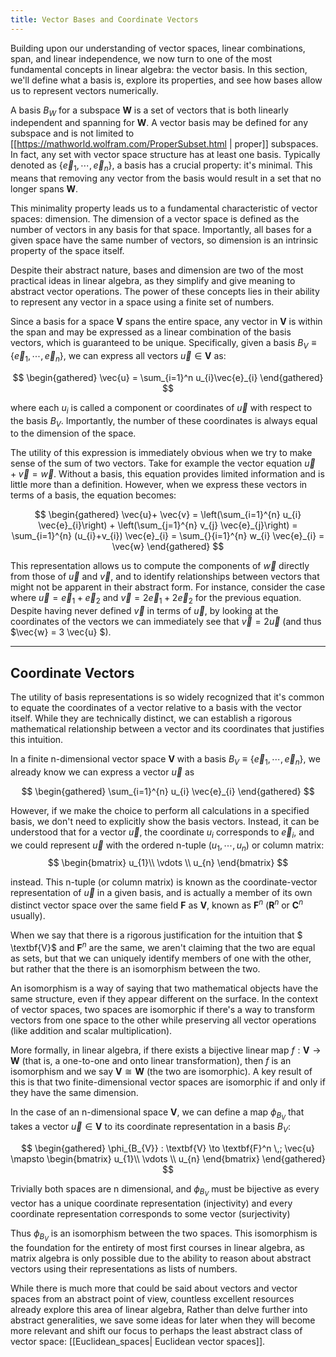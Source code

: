 ```yaml
---
title: Vector Bases and Coordinate Vectors
---
```


Building upon our understanding of vector spaces, linear combinations, span, and linear independence, we now turn to one of the most fundamental concepts in linear algebra: the vector basis. In this section, we'll define what a basis is, explore its properties, and see how bases allow us to represent vectors numerically.


A basis $B_{W}$ for a subspace $\textbf{W}$ is a set of vectors that is both linearly independent and spanning for $\textbf{W}$. A vector basis may be defined for any subspace and is not limited to [[https://mathworld.wolfram.com/ProperSubset.html | proper]] subspaces. In fact, any set with vector space structure has at least one basis. Typically denoted as $\{\vec{e}_{1},\cdots,\vec{e}_{n}\}$, a basis has a crucial property: it's minimal. This means that removing any vector from the basis would result in a set that no longer spans $\textbf{W}$.

This minimality property leads us to a fundamental characteristic of vector spaces: dimension. The dimension of a vector space is defined as the number of vectors in any basis for that space. Importantly, all bases for a given space have the same number of vectors, so dimension is an intrinsic property of the space itself.

Despite their abstract nature, bases and dimension are two of the most practical ideas in linear algebra, as they simplify and give meaning to abstract vector operations. The power of these concepts lies in their ability to represent any vector in a space using a finite set of numbers.

Since a basis for a space $\textbf{V}$ spans the entire space, any vector in $\textbf{V}$ is within the span and may be expressed as a linear combination of the basis vectors, which is guaranteed to be unique. Specifically, given a basis $B_{V}\equiv \{ \vec{e}_{1},\cdots, \vec{e}_{n}\}$, we can express all vectors $\vec{u}\in\textbf{V}$ as:

$$
\begin{gathered}
\vec{u} = \sum_{i=1}^n u_{i}\vec{e}_{i}
\end{gathered}
$$

where each $u_i$ is called a component or coordinates of $\vec{u}$ with respect to the basis $B_{V}$. Importantly, the number of these coordinates is always equal to the dimension of the space.

The utility of this expression is immediately obvious when we try to make sense of the sum of two vectors. Take for example the vector equation $\vec{u} + \vec{v} = \vec{w}$. Without a basis, this equation provides limited information and is little more than a definition. However, when we express these vectors in terms of a basis, the equation becomes:

$$
\begin{gathered}
\vec{u}+ \vec{v} = \left(\sum_{i=1}^{n} u_{i} \vec{e}_{i}\right) + \left(\sum_{j=1}^{n} v_{j} \vec{e}_{j}\right) = \sum_{i=1}^{n} (u_{i}+v_{i}) \vec{e}_{i} = \sum_{}{i=1}^{n} w_{i} \vec{e}_{i} = \vec{w}
\end{gathered}
$$

This representation allows us to compute the components of $\vec{w}$ directly from those of $\vec{u}$ and $\vec{v}$, and to identify relationships between vectors that might not be apparent in their abstract form.
For instance, consider the case where $\vec{u} = \vec{e}_{1} + \vec{e}_{2}$ and $\vec{v} = 2\vec{e}_{1} + 2\vec{e}_{2}$ for the previous equation. Despite having never defined $\vec{v}$ in terms of $\vec{u}$, by looking at the coordinates of the vectors we can immediately see that $\vec{v} = 2\vec{u}$ (and thus $\vec{w} = 3 \vec{u} $).

---

## Coordinate Vectors

The utility of basis representations is so widely recognized that it's common to equate the coordinates of a vector relative to a basis with the vector itself. While they are technically distinct, we can establish a rigorous mathematical relationship between a vector and its coordinates that justifies this intuition.

In a finite n-dimensional vector space $\textbf{V}$ with a basis $B_{V} \equiv \{\vec{e}_1, \cdots, \vec{e}_n\}$, we already know we can express a vector $\vec{u}$ as

$$
\begin{gathered}
\sum_{i=1}^{n} u_{i} \vec{e}_{i}
\end{gathered}
$$

However, if we make the choice to perform all calculations in a specified basis, we don't need to explicitly show the basis vectors. Instead, it can be understood that for a vector $\vec{u}$, the coordinate $u_{i}$ corresponds to $\vec{e}_{i}$, and we could represent $\vec{u}$ with the ordered n-tuple $(u_{1},\cdots,u_{n})$ or column matrix:
$$
\begin{bmatrix}
u_{1}\\
\vdots \\
u_{n}
\end{bmatrix}
$$

instead. This n-tuple (or column matrix) is known as the coordinate-vector representation of $\vec{u}$ in a given basis, and is actually a member of its own distinct vector space over the same field $\textbf{F}$ as $\textbf{V}$, known as $\textbf{F}^n$ ($\textbf{R}^n$ or $\textbf{C}^n$ usually).

When we say that there is a rigorous justification for the intuition that $ \textbf{V}$ and $\textbf{F}^n$ are the same, we aren't claiming that the two are equal as sets, but that we can uniquely identify members of one with the other, but rather that the there is an isomorphism between the two.

An isomorphism is a way of saying that two mathematical objects have the same structure, even if they appear different on the surface. In the context of vector spaces, two spaces are isomorphic if there's a way to transform vectors from one space to the other while preserving all vector operations (like addition and scalar multiplication).

More formally, in linear algebra, if there exists a bijective linear map $f: \textbf{V} \to \textbf{W}$ (that is, a one-to-one and onto linear transformation), then $f$ is an isomorphism and we say $\textbf{V} \cong \textbf{W}$ (the two are isomorphic). A key result of this is that two finite-dimensional vector spaces are isomorphic if and only if they have the same dimension.

In the case of an n-dimensional space $\textbf{V}$, we can define a map $\phi_{B_{V}}$ that takes a vector $\vec{u} \in \textbf{V}$ to its coordinate representation in a basis $B_{V}$:

$$
\begin{gathered}
\phi_{B_{V}} : \textbf{V} \to \textbf{F}^n \,; \vec{u} \mapsto 
\begin{bmatrix}
u_{1}\\
\vdots \\
u_{n}
\end{bmatrix}
\end{gathered}
$$

Trivially both spaces are n dimensional, and $\phi_{B_{V}}$ must be bijective as every vector has a unique coordinate representation (injectivity) and every coordinate representation corresponds to some vector (surjectivity)

Thus $\phi_{B_{V}}$ is an isomorphism between the two spaces. This isomorphism is the foundation for the entirety of most first courses in linear algebra, as matrix algebra is only possible due to the ability to reason about abstract vectors using their representations as lists of numbers.

While there is much more that could be said about vectors and vector spaces from an abstract point of view, countless excellent resources already explore this area of linear algebra,  Rather than delve further into abstract generalities, we save some ideas for later when they will become more relevant and shift our focus to perhaps the least abstract class of vector space: [[Euclidean_spaces| Euclidean vector spaces]].
